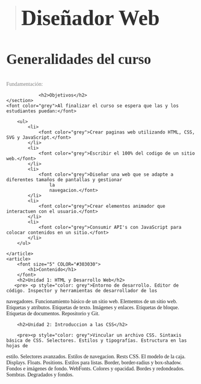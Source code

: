 <!DOCTYPE html>
<html lang="en">

<head>
    <meta charset="UTF-8">
    <meta http-equiv="X-UA-Compatible" content="IE=edge">
    <meta name="viewport" content="width=device-width, initial-scale=1.0">
    <title> primer pagina</title>
</head>

<body>
    <section>
        <font face="calibri">
            <article>
                <blockquote>
                    <font size="7" COLOR="#303030">
                        <h1>Diseñador Web</h1>
                    </font>
                </blockquote>
                <font size="6" COLOR="#303030">
                    <h1>Generalidades del curso</h1>
                </font>
                <font color="grey">Fundamentación:</font>

                <h2>Objetivos</h2>
    </section>
    <font color="grey">Al finalizar el curso se espera que las y los estudiantes puedan:</font>
    
        <ul>
            <li>
                <font color="grey">Crear paginas web utilizando HTML, CSS, SVG y JavaScript.</font>
            </li>
            <li>
                <font color="grey">Escribir el 100% del codigo de un sitio web.</font>
            </li>
            <li>
                <font color="grey">Diseñar una web que se adapte a diferentes tamaños de pantallas y gestionar
                    la
                    navegacion.</font>
            </li>
            <li>
                <font color="grey">Crear elementos animador que interactuen con el usuario.</font>
            </li>
            <li>
                <font color="grey">Consumir API's con JavaScript para colocar contenidos en un sitio.</font>
            </li>
        </ul>
    
    </article>
    <article>
        <font size="5" COLOR="#303030">
            <h1>Contenido</h1>
        </font>
        <h2>Unidad 1: HTML y Desarrollo Web</h2>
       <pre> <p style="color: grey">Entorno de desarrollo. Editor de código. Inspector y herramientas de desarrollador de los
navegadores. Funcionamiento básico de un sitio web. Elementos de un sitio web. Etiquetas y atributos. Etiquetas de texto.
Imágenes y enlaces. Etiquetas de bloque. Etiquetas de documentos. Repositorio y Git.
        </p></pre>

        <h2>Unidad 2: Introduccion a las CSS</h2>

        <pre><p style="color: grey">Vincular un archivo CSS. Sintaxis básica de CSS. Selectores. Estilos y tipografías. Estructura en las hojas de
estilo. Selectores avanzados. Estilos de navegacion. Rests CSS. El modelo de la caja. Displays. Floats.
Positions. Estilos para listas. Border, border-radius y box-shadow. Fondos e imágenes de fondo. WebFonts.
Colores y opacidad. Bordes y redondeados. Sombras. Degradados y fondos.
    </p></pre>
    </article>
    </font>
</body>

</html>
